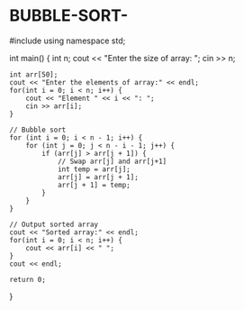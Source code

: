 # BUBBLE-SORT-
#include <iostream>
using namespace std;

int main() {
    int n;
    cout << "Enter the size of array: ";
    cin >> n;
    
    int arr[50];
    cout << "Enter the elements of array:" << endl;
    for(int i = 0; i < n; i++) {
        cout << "Element " << i << ": ";
        cin >> arr[i];
    }

    // Bubble sort
    for (int i = 0; i < n - 1; i++) {
        for (int j = 0; j < n - i - 1; j++) {
            if (arr[j] > arr[j + 1]) {
                // Swap arr[j] and arr[j+1]
                int temp = arr[j];
                arr[j] = arr[j + 1];
                arr[j + 1] = temp;
            }
        }
    }

    // Output sorted array
    cout << "Sorted array:" << endl;
    for(int i = 0; i < n; i++) {
        cout << arr[i] << " ";
    }
    cout << endl;

    return 0;
}
